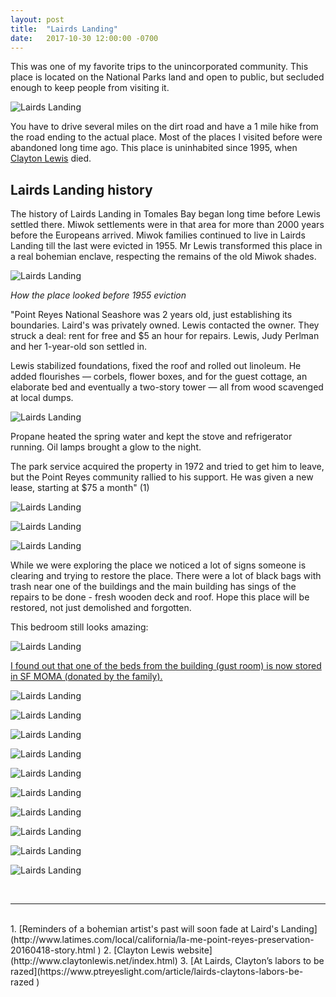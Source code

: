 ```yaml
---
layout: post
title:  "Lairds Landing"
date:   2017-10-30 12:00:00 -0700
---
```


This was one of my favorite trips to the unincorporated community. This place is located on the National Parks land and open to public, but secluded enough to keep people from visiting it. 

![Lairds Landing][lairds1]

You have to drive several miles on the dirt road and have a 1 mile hike from the road ending to the actual place.
Most of the places I visited before were abandoned long time ago. This place is uninhabited since 1995, when [Clayton Lewis](http://www.claytonlewis.net/index.html) died.

<h2>Lairds Landing history</h2>

The history of Lairds Landing in Tomales Bay began long time before Lewis settled there. Miwok settlements were in that area for more than 2000 years before the Europeans arrived. Miwok families continued to live in Lairds Landing till the last were evicted in 1955. Mr Lewis transformed this place in a real bohemian enclave, respecting the remains of the old Miwok shades.

![Lairds Landing][lairds2]

<i>How the place looked before 1955 eviction</i>

"Point Reyes National Seashore was 2 years old, just establishing its boundaries. Laird's was privately owned. Lewis contacted the owner. They struck a deal: rent for free and $5 an hour for repairs. Lewis, Judy Perlman and her 1-year-old son settled in.

Lewis stabilized foundations, fixed the roof and rolled out linoleum. He added flourishes — corbels, flower boxes, and for the guest cottage, an elaborate bed and eventually a two-story tower — all from wood scavenged at local dumps.

![Lairds Landing][lairds17]

Propane heated the spring water and kept the stove and refrigerator running. Oil lamps brought a glow to the night.

The park service acquired the property in 1972 and tried to get him to leave, but the Point Reyes community rallied to his support. He was given a new lease, starting at $75 a month" (1)

![Lairds Landing][lairds3]

![Lairds Landing][lairds4]

![Lairds Landing][lairds5]

While we were exploring the place we noticed a lot of signs someone is clearing and trying to restore the place. There were a lot of black bags with trash near one of the buildings and the main building has sings of the repairs to be done - fresh wooden deck and roof. Hope this place will be restored, not just demolished and forgotten.

This bedroom still looks amazing:

![Lairds Landing][lairds6]

[I found out that one of the beds from the building (gust room) is now stored in SF MOMA (donated by the family).](https://www.sfmoma.org/artist/Clayton_Lewis)

![Lairds Landing][lairds7]

![Lairds Landing][lairds8]

![Lairds Landing][lairds9]

![Lairds Landing][lairds10]

![Lairds Landing][lairds11]

![Lairds Landing][lairds12]

![Lairds Landing][lairds13]

![Lairds Landing][lairds14]

![Lairds Landing][lairds15]

![Lairds Landing][lairds16]


<br>

***
<br>
1. [Reminders of a bohemian artist's past will soon fade at Laird's Landing](http://www.latimes.com/local/california/la-me-point-reyes-preservation-20160418-story.html )
2. [Clayton Lewis website](http://www.claytonlewis.net/index.html)
3. [At Lairds, Clayton’s labors to be razed](https://www.ptreyeslight.com/article/lairds-claytons-labors-be-razed )

[lairds1]: {{site.url}}/assets/img/30102017-Lairds/30102017-Lairds15.jpg "Lairds landing view"
[lairds2]: {{site.url}}/assets/img/30102017-Lairds/30102017-Lairds16.jpg "Lairds landing view"
[lairds3]: {{site.url}}/assets/img/30102017-Lairds/30102017-Lairds1.jpg "Lairds landing view"
[lairds4]: {{site.url}}/assets/img/30102017-Lairds/30102017-Lairds2.jpg "Lairds landing view"
[lairds5]: {{site.url}}/assets/img/30102017-Lairds/30102017-Lairds3.jpg "Lairds landing view"
[lairds6]: {{site.url}}/assets/img/30102017-Lairds/30102017-Lairds8.jpg "Lairds landing view"
[lairds7]: {{site.url}}/assets/img/30102017-Lairds/30102017-Lairds4.jpg "Lairds landing view"
[lairds8]: {{site.url}}/assets/img/30102017-Lairds/30102017-Lairds5.jpg "Lairds landing view"
[lairds9]: {{site.url}}/assets/img/30102017-Lairds/30102017-Lairds6.jpg "Lairds landing view"
[lairds10]: {{site.url}}/assets/img/30102017-Lairds/30102017-Lairds7.jpg "Lairds landing view"
[lairds11]: {{site.url}}/assets/img/30102017-Lairds/30102017-Lairds9.jpg "Lairds landing view"
[lairds12]: {{site.url}}/assets/img/30102017-Lairds/30102017-Lairds10.jpg "Lairds landing view"
[lairds13]: {{site.url}}/assets/img/30102017-Lairds/30102017-Lairds11.jpg "Lairds landing view"
[lairds14]: {{site.url}}/assets/img/30102017-Lairds/30102017-Lairds12.jpg "Lairds landing view"
[lairds15]: {{site.url}}/assets/img/30102017-Lairds/30102017-Lairds13.jpg "Lairds landing view"
[lairds16]: {{site.url}}/assets/img/30102017-Lairds/30102017-Lairds14.jpg "Lairds landing view"
[lairds17]: {{site.url}}/assets/img/30102017-Lairds/30102017-Lairds17.jpg "Lairds landing view"






